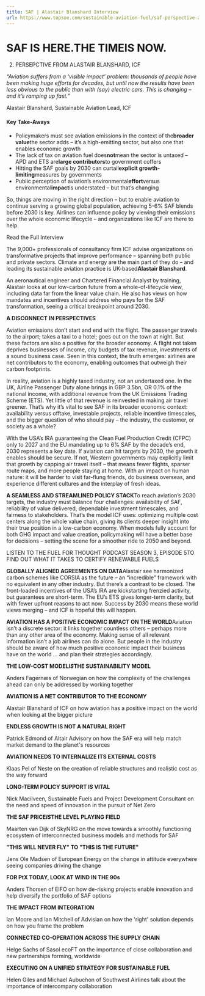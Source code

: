 ```yaml
---
title: SAF | Alastair Blanshard Interview
url: https://www.topsoe.com/sustainable-aviation-fuel/saf-perspective-alastair-blanshard#download-popup-u4m-interview-header
---
```


# SAF IS HERE.THE TIMEIS NOW.

02. PERSEPCTIVE FROM ALASTAIR BLANSHARD, ICF

*“Aviation suffers from a ‘visible impact’ problem: thousands of people have been making huge efforts for decades, but until now the results have been less obvious to the public than with (say) electric cars. This is changing – and it’s ramping up fast.”*

Alastair Blanshard, Sustainable Aviation Lead, ICF

#### Key Take-Aways

- Policymakers must see aviation emissions in the context of the**broader value**the sector adds – it’s a high-emitting sector, but also one that enables economic growth
- The lack of tax on aviation fuel does**not**mean the sector is untaxed – APD and ETS are**large contributors**to government coffers
- Hitting the SAF goals by 2030 can curtail**explicit growth-limiting**measures by governments
- Public perception of aviation’s environmental**effort**versus environmental**impact**is understated – but that’s changing

So, things are moving in the right direction – but to enable aviation to continue serving a growing global population, achieving 5-6% SAF blends before 2030 is key. Airlines can influence policy by viewing their emissions over the whole economic lifecycle – and organizations like ICF are there to help.

Read the Full Interview

The 9,000+ professionals of consultancy firm ICF advise organizations on transformative projects that improve performance – spanning both public and private sectors. Climate and energy are the main part of they do – and leading its sustainable aviation practice is UK-based**Alastair Blanshard**.

An aeronautical engineer and Chartered Financial Analyst by training, Alastair looks at our low-carbon future from a whole-of-lifecycle view, including data far from the linear value chain. He also has views on how mandates and incentives should address who pays for the SAF transformation, seeing a critical breakpoint around 2030.

**A DISCONNECT IN PERSPECTIVES**

Aviation emissions don’t start and end with the flight. The passenger travels to the airport; takes a taxi to a hotel; goes out on the town at night. But these factors are also a positive for the broader economy. A flight not taken deprives businesses of income, city budgets of tax revenue, investments of a sound business case. Seen in this context, the truth emerges: airlines are net contributors to the economy, enabling outcomes that outweigh their carbon footprints.

In reality, aviation is a highly taxed industry, not an undertaxed one. In the UK, Airline Passenger Duty alone brings in GBP 3.5bn, OR 0.1% of the national income, with additional revenue from the UK Emissions Trading Scheme (ETS). Yet little of that revenue is reinvested in making air travel greener. That’s why it’s vital to see SAF in its broader economic context: availability versus offtake, investable projects, reliable incentive timescales, and the bigger question of who should pay – the industry, the customer, or society as a whole?

With the USA’s IRA guaranteeing the Clean Fuel Production Credit (CFPC) only to 2027 and the EU mandating up to 6% SAF by the decade’s end, 2030 represents a key date. If aviation can hit targets by 2030, the growth it enables should be secure. If not, Western governments may explicitly limit that growth by capping air travel itself – that means fewer flights, sparser route maps, and more people staying at home. With an impact on human nature: it will be harder to visit far-flung friends, do business overseas, and experience different cultures and the interplay of fresh ideas.

**A SEAMLESS AND STREAMLINED POLICY STACK**To reach aviation’s 2030 targets, the industry must balance four challenges: availability of SAF, reliability of value delivered, dependable investment timescales, and fairness to stakeholders. That’s the model ICF uses: optimizing multiple cost centers along the whole value chain, giving its clients deeper insight into their true position in a low-carbon economy. When models fully account for both GHG impact and value creation, policymaking will have a better base for decisions – setting the scene for a smoother ride to 2050 and beyond.

LISTEN TO THE FUEL FOR THOUGHT PODCAST SEASON 3, EPISODE 5TO FIND OUT WHAT IT TAKES TO CERTIFY RENEWABLE FUELS

**GLOBALLY ALIGNED AGREEMENTS ON DATA**Alastair see harmonized carbon schemes like CORSIA as the future – an “incredible” framework with no equivalent in any other industry. But there’s a contrast to be closed. The front-loaded incentives of the USA’s IRA are kickstarting frenzied activity, but guarantees are short-term. The EU’s ETS gives longer-term clarity, but with fewer upfront reasons to act now. Success by 2030 means these world views merging – and ICF is hopeful this will happen.

**AVIATION HAS A POSITIVE ECONOMIC IMPACT ON THE WORLD**Aviation isn’t a discrete sector: it links together countless others – perhaps more than any other area of the economy. Making sense of all relevant information isn’t a job airlines can do alone. But people in the industry should be aware of how much positive economic impact their business have on the world … and plan their strategies accordingly.

**THE LOW-COST MODEL*IS*THE SUSTAINABILITY MODEL**

Anders Fagernæs of Norwegian on how the complexity of the challenges ahead can only be addressed by working together

**AVIATION IS A NET CONTRIBUTOR TO THE ECONOMY**

Alastair Blanshard of ICF on how aviation has a positive impact on the world when looking at the bigger picture

**ENDLESS GROWTH IS NOT A NATURAL RIGHT**

Patrick Edmond of Altair Advisory on how the SAF era will help match market demand to the planet's resources

**AVIATION NEEDS TO INTERNALIZE ITS EXTERNAL COSTS**

Klaas Pel of Neste on the creation of reliable structures and realistic cost as the way forward

**LONG-TERM POLICY SUPPORT IS VITAL**

Nick Macilveen, Sustainable Fuels and Project Development Consultant on the need and speed of innovation in the pursuit of Net Zero

**THE SAF PRICE*IS*THE LEVEL PLAYING FIELD**

Maarten van Dijk of SkyNRG on the move towards a smoothly functioning ecosystem of interconnected business models and methods for SAF

**"THIS WILL NEVER FLY" TO "THIS IS THE FUTURE"**

Jens Ole Madsen of European Energy on the change in attitude everywhere seeing companies driving the change

**FOR PtX TODAY, LOOK AT WIND IN THE 90s**

Anders Thorsen of EIFO on how de-risking projects enable innovation and help diversify the portfolio of SAF options

**THE IMPACT FROM INTEGRATION**

Ian Moore and Ian Mitchell of Advisian on how the 'right' solution depends on how you frame the problem

**CONNECTED CO-OPERATION ACROSS THE SUPPLY CHAIN**

Helge Sachs of Sasol ecoFT on the importance of close collaboration and new partnerships forming, worldwide

**EXECUTING ON A UNIFIED STRATEGY FOR SUSTAINABLE FUEL**

Helen Giles and Michael Aubuchon of Southwest Airlines talk about the importance of intercompany collaboration